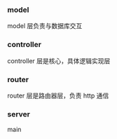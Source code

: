 ### model
model 层负责与数据库交互

### controller
controller 层是核心，具体逻辑实现层

### router
router 层是路由器层，负责 http 通信

### server
main